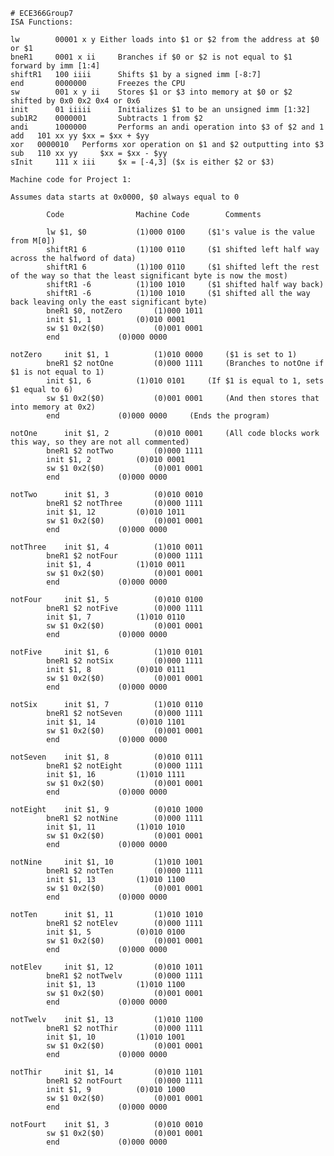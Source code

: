 	# ECE366Group7
	ISA Functions:

	lw        00001 x y	Either loads into $1 or $2 from the address at $0 or $1
	bneR1     0001 x ii    	Branches if $0 or $2 is not equal to $1 forward by imm [1:4]
	shiftR1   100 iiii    	Shifts $1 by a signed imm [-8:7]
	end       0000000     	Freezes the CPU
	sw        001 x y ii  	Stores $1 or $3 into memory at $0 or $2 shifted by 0x0 0x2 0x4 or 0x6
	init      01 iiiii   	Initializes $1 to be an unsigned imm [1:32]
	sub1R2    0000001     	Subtracts 1 from $2
	andi      1000000     	Performs an andi operation into $3 of $2 and 1
	add	  101 xx yy	$xx = $xx + $yy
	xor	  0000010	Performs xor operation on $1 and $2 outputting into $3
	sub	  110 xx yy 	$xx = $xx - $yy
	sInit	  111 x iii 	$x = [-4,3] ($x is either $2 or $3)

	Machine code for Project 1:

	Assumes data starts at 0x0000, $0 always equal to 0

			Code				Machine Code		Comments

			lw $1, $0			(1)000 0100		($1's value is the value from M[0])
			shiftR1 6			(1)100 0110		($1 shifted left half way across the halfword of data)
			shiftR1 6			(1)100 0110		($1 shifted left the rest of the way so that the least significant byte is now the most)
			shiftR1 -6			(1)100 1010		($1 shifted half way back)
			shiftR1 -6			(1)100 1010		($1 shifted all the way back leaving only the east significant byte)
			bneR1 $0, notZero		(1)000 1011
			init $1, 1			(0)010 0001	
			sw $1 0x2($0)			(0)001 0001
			end				(0)000 0000
				
	notZero		init $1, 1			(1)010 0000		($1 is set to 1)
			bneR1 $2 notOne			(0)000 1111		(Branches to notOne if $1 is not equal to 1)
			init $1, 6			(1)010 0101		(If $1 is equal to 1, sets $1 equal to 6)	
			sw $1 0x2($0)			(0)001 0001		(And then stores that into memory at 0x2)
			end				(0)000 0000		(Ends the program)
				
	notOne		init $1, 2			(0)010 0001		(All code blocks work this way, so they are not all commented)
			bneR1 $2 notTwo			(0)000 1111		
			init $1, 2			(0)010 0001	
			sw $1 0x2($0)			(0)001 0001
			end				(0)000 0000
					
	notTwo		init $1, 3			(0)010 0010
			bneR1 $2 notThree		(0)000 1111
			init $1, 12			(0)010 1011
			sw $1 0x2($0)			(0)001 0001
			end				(0)000 0000
				
	notThree	init $1, 4			(1)010 0011
			bneR1 $2 notFour		(0)000 1111
			init $1, 4			(1)010 0011
			sw $1 0x2($0)			(0)001 0001
			end				(0)000 0000
				
	notFour		init $1, 5			(0)010 0100
			bneR1 $2 notFive		(0)000 1111
			init $1, 7			(1)010 0110
			sw $1 0x2($0)			(0)001 0001
			end				(0)000 0000
					
	notFive		init $1, 6			(1)010 0101
			bneR1 $2 notSix			(0)000 1111
			init $1, 8			(0)010 0111
			sw $1 0x2($0)			(0)001 0001
			end				(0)000 0000
				
	notSix		init $1, 7			(1)010 0110
			bneR1 $2 notSeven		(0)000 1111
			init $1, 14			(0)010 1101
			sw $1 0x2($0)			(0)001 0001
			end				(0)000 0000
				
	notSeven	init $1, 8			(0)010 0111
			bneR1 $2 notEight		(0)000 1111
			init $1, 16			(1)010 1111	
			sw $1 0x2($0)			(0)001 0001
			end				(0)000 0000
				
	notEight	init $1, 9			(0)010 1000
			bneR1 $2 notNine		(0)000 1111
			init $1, 11			(1)010 1010
			sw $1 0x2($0)			(0)001 0001
			end				(0)000 0000
						
	notNine		init $1, 10			(1)010 1001
			bneR1 $2 notTen			(0)000 1111
			init $1, 13			(1)010 1100
			sw $1 0x2($0)			(0)001 0001
			end				(0)000 0000
					
	notTen		init $1, 11			(1)010 1010
			bneR1 $2 notElev		(0)000 1111
			init $1, 5			(0)010 0100
			sw $1 0x2($0)			(0)001 0001
			end				(0)000 0000
				
	notElev		init $1, 12			(0)010 1011
			bneR1 $2 notTwelv		(0)000 1111
			init $1, 13			(1)010 1100
			sw $1 0x2($0)			(0)001 0001
			end				(0)000 0000
				
	notTwelv	init $1, 13			(1)010 1100
			bneR1 $2 notThir		(0)000 1111
			init $1, 10			(1)010 1001
			sw $1 0x2($0)			(0)001 0001
			end				(0)000 0000
				
	notThir		init $1, 14			(0)010 1101
			bneR1 $2 notFourt		(0)000 1111
			init $1, 9			(0)010 1000
			sw $1 0x2($0)			(0)001 0001
			end				(0)000 0000
				
	notFourt	init $1, 3			(0)010 0010
			sw $1 0x2($0)			(0)001 0001
			end				(0)000 0000

			

